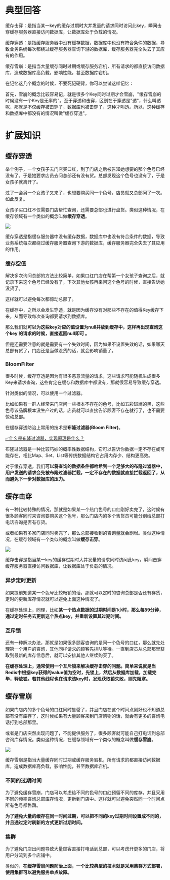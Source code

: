 # 典型回答


缓存击穿：是指当某一key的缓存过期时大并发量的请求同时访问此key，瞬间击穿缓存服务器直接访问数据库，让数据库处于负载的情况。



缓存穿透：是指缓存服务器中没有缓存数据，数据库中也没有符合条件的数据，导致业务系统每次都绕过缓存服务器查询下游的数据库，缓存服务器完全失去了其应有的作用。



缓存雪崩：是指当大量缓存同时过期或缓存服务宕机，所有请求的都直接访问数据库，造成数据库高负载，影响性能，甚至数据库宕机。



在记忆这几个概念的时候，不要死记硬背，你可以尝试这样记忆：



首先，雪崩的概念比较容易记，就是很多个Key同时过期才会雪崩，"缓存雪崩的时候没有一个Key是无辜的"。至于穿透和击穿，区别在于穿透是"透"，什么叫透呢，那就是不仅缓存被击穿了，数据库也被击穿了，这种才叫透。所以，这种缓存和数据库中都没有的情况叫做"缓存穿透"。



# 扩展知识
## 缓存穿透


举个例子，一个女孩子去门店买口红，到了门店之后被告知她想要的那个色号已经没有了。于是她要求店员去问总部还有没有货。总部发现这个色号也没有了，于是女孩子就离开了。



过了一会另一个女孩子又来了，也想要购买同一个色号，店员就又总部问了一次。如此反复。



女孩子买口红不仅需要门店帮忙查询，还需要总部也进行盘货。类似这种情况，在缓存领域有一个类似的概念叫做**缓存穿透**。



![](http://www.hollischuang.com/wp-content/uploads/2020/12/16089699210638.jpg)



缓存穿透是指缓存服务器中没有缓存数据，数据库中也没有符合条件的数据，导致业务系统每次都绕过缓存服务器查询下游的数据库，缓存服务器完全失去了其应用的作用。



### 缓存空值


解决多次询问总部的方法比较简单，如果口红门店在帮第一个女孩子查询之后，就记录下来这个色号已经没有了，下次其他女孩再来问这个色号的时候，直接告诉她没货了。



这样就可以避免每次都惊动总部了。



在缓存中，之所以会发生穿透，就是因为缓存没有对那些不存在的值得Key缓存下来，从而导致每次查询都要请求到数据库。



那么我们就**可以为这些key对应的值设置为null并放到缓存中，这样再出现查询这个key 的请求的时候，直接返回null即可 。**



但是还需要注意的就是需要有一个失效时间，因为如果不设置失效的话，如果哪天总部有货了，门店还是当做没货的话，就会影响销量了。



### BloomFilter


很多时候，缓存穿透是因为有很多恶意流量的请求，这些请求可能随机生成很多Key来请求查询，这些肯定在缓存和数据库中都没有，那就很容易导致缓存穿透。



针对类似的情况，可以使用一个过滤器。



比如如果有一群人经常来门店问一些根本不存在的色号，比如五彩斑斓的黑，这些色号该品牌根本没生产过的话，店员就可以直接告诉顾客不存在就行了，也不需要惊动总部。



在缓存穿透防治上常用的技术是**布隆过滤器(Bloom Filter)**。



[✅什么是布隆过滤器，实现原理是什么？](https://www.yuque.com/hollis666/qyhor6/gp9ymie1n39uavah)



布隆过滤器是一种比较巧妙的概率性数据结构，它可以告诉你数据一定不存在或可能存在，相比Map、Set、List等传统数据结构它占用内存少、结构更高效。



对于缓存穿透，我们**可以将查询的数据条件都哈希到一个足够大的布隆过滤器中，用户发送的请求会先被布隆过滤器拦截，一定不存在的数据就直接拦截返回了，从而避免下一步对数据库的压力。**



## 缓存击穿


有一种比较特殊的情况，那就是如果某一个热门色号的口红刚好卖完了，这时候有很多顾客同时来咨询要购买这个色号，那么门店内的多个售货员可能分别给总部打电话咨询是否有存货。



或者如果有多家门店同时卖完了，那么总部接收到的咨询量就会剧增。类似这种情况，在缓存领域有一个类似的概念叫做**缓存击穿**。



![](http://www.hollischuang.com/wp-content/uploads/2020/12/16089701925490.jpg)



缓存击穿是指当某一key的缓存过期时大并发量的请求同时访问此key，瞬间击穿缓存服务器直接访问数据库，让数据库处于负载的情况。



### 异步定时更新


如果提前知道某一个色号比较畅销的话，那就可以定时的咨询总部是否还有存货，定时的更新库存情况就可以避免上面这种情况了。



在缓存处理上，同理，比如**某一个热点数据的过期时间是1小时，那么每59分钟，通过定时任务去更新这个热点key，并重新设置其过期时间。**



### 互斥锁


还有一种解决办法，那就是如果很多顾客咨询的是同一个色号的口红，那么就先处理第一个用户的咨询，其他同样请求的顾客先排队等待。一直到店员从总部那里获取到最新的库存信息后，就可以安排其他人继续购买了。



**在缓存处理上，通常使用一个互斥锁来解决缓存击穿的问题。简单来说就是当Redis中根据key获得的value值为空时，先锁上，然后从数据库加载，加载完毕，释放锁。若其他线程也在请求该key时，发现获取锁失败，则先阻塞。**



## 缓存雪崩


如果门店内的多个色号的口红同时售罄了，并且门店在这个时间点刚好也不知道总部有没有库存了，这时候如果有大量顾客来到门店购物的话，就会有更多的咨询电话打到总部那里。



或者是门店突然出现问题了，不能提供服务了，很多顾客就可能自己打电话到总部咨询库存情况。类似这种情况，在缓存领域有一个类似的概念叫做**缓存雪崩**。



![](http://www.hollischuang.com/wp-content/uploads/2020/12/16089705608027.jpg)



缓存雪崩是指当大量缓存同时过期或缓存服务宕机，所有请求的都直接访问数据库，造成数据库高负载，影响性能，甚至数据库宕机。



### 不同的过期时间


为了避免缓存雪崩，门店可以考虑给不同的色号的口红预留不同的库存，并且采用不同的频率咨询总部库存情况，更新到门店中。这样就可以避免突然同一个时间点所有色号都售罄。



**为了避免大量的缓存在同一时间过期，可以把不同的key过期时间设置成不同的， 并且通过定时刷新的方式更新过期时间。**



### 集群


为了避免门店出问题导致大量顾客直接打电话到总部，可以考虑开更多的门店，将用户分流到多个店铺中。



类似的，**在缓存雪崩问题防治上面，一个比较典型的技术就是采用集群方式部署，使用集群可以避免服务单点故障。**

